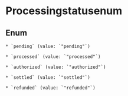 
# Processingstatusenum

## Enum


    * `pending` (value: `"pending"`)

    * `processed` (value: `"processed"`)

    * `authorized` (value: `"authorized"`)

    * `settled` (value: `"settled"`)

    * `refunded` (value: `"refunded"`)



